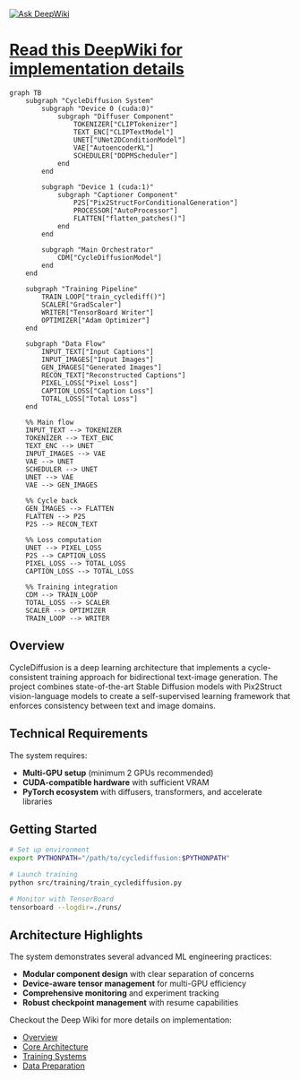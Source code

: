 [![Ask DeepWiki](https://deepwiki.com/badge.svg)](https://deepwiki.com/mariopenglee/cyclediffusion)
# [Read this DeepWiki for implementation details](https://deepwiki.com/mariopenglee/cyclediffusion/1-overview)
```mermaid
graph TB
    subgraph "CycleDiffusion System"
        subgraph "Device 0 (cuda:0)"
            subgraph "Diffuser Component"
                TOKENIZER["CLIPTokenizer"]
                TEXT_ENC["CLIPTextModel"]
                UNET["UNet2DConditionModel"]
                VAE["AutoencoderKL"]
                SCHEDULER["DDPMScheduler"]
            end
        end
        
        subgraph "Device 1 (cuda:1)"
            subgraph "Captioner Component"
                P2S["Pix2StructForConditionalGeneration"]
                PROCESSOR["AutoProcessor"]
                FLATTEN["flatten_patches()"]
            end
        end
        
        subgraph "Main Orchestrator"
            CDM["CycleDiffusionModel"]
        end
    end
    
    subgraph "Training Pipeline"
        TRAIN_LOOP["train_cyclediff()"]
        SCALER["GradScaler"]
        WRITER["TensorBoard Writer"]
        OPTIMIZER["Adam Optimizer"]
    end
    
    subgraph "Data Flow"
        INPUT_TEXT["Input Captions"]
        INPUT_IMAGES["Input Images"]
        GEN_IMAGES["Generated Images"]
        RECON_TEXT["Reconstructed Captions"]
        PIXEL_LOSS["Pixel Loss"]
        CAPTION_LOSS["Caption Loss"]
        TOTAL_LOSS["Total Loss"]
    end
    
    %% Main flow
    INPUT_TEXT --> TOKENIZER
    TOKENIZER --> TEXT_ENC
    TEXT_ENC --> UNET
    INPUT_IMAGES --> VAE
    VAE --> UNET
    SCHEDULER --> UNET
    UNET --> VAE
    VAE --> GEN_IMAGES
    
    %% Cycle back
    GEN_IMAGES --> FLATTEN
    FLATTEN --> P2S
    P2S --> RECON_TEXT
    
    %% Loss computation
    UNET --> PIXEL_LOSS
    P2S --> CAPTION_LOSS
    PIXEL_LOSS --> TOTAL_LOSS
    CAPTION_LOSS --> TOTAL_LOSS
    
    %% Training integration
    CDM --> TRAIN_LOOP
    TOTAL_LOSS --> SCALER
    SCALER --> OPTIMIZER
    TRAIN_LOOP --> WRITER
```
## Overview

CycleDiffusion is a deep learning architecture that implements a cycle-consistent training approach for bidirectional text-image generation. The project combines state-of-the-art Stable Diffusion models with Pix2Struct vision-language models to create a self-supervised learning framework that enforces consistency between text and image domains.

## Technical Requirements

The system requires:
- **Multi-GPU setup** (minimum 2 GPUs recommended)
- **CUDA-compatible hardware** with sufficient VRAM
- **PyTorch ecosystem** with diffusers, transformers, and accelerate libraries

## Getting Started

```bash
# Set up environment
export PYTHONPATH="/path/to/cyclediffusion:$PYTHONPATH"

# Launch training
python src/training/train_cyclediffusion.py

# Monitor with TensorBoard
tensorboard --logdir=./runs/
```

## Architecture Highlights

The system demonstrates several advanced ML engineering practices:
- **Modular component design** with clear separation of concerns
- **Device-aware tensor management** for multi-GPU efficiency
- **Comprehensive monitoring** and experiment tracking
- **Robust checkpoint management** with resume capabilities

Checkout the Deep Wiki for more details on implementation:
- [Overview](https://deepwiki.com/mariopenglee/cyclediffusion/1-overview)
- [Core Architecture](https://deepwiki.com/mariopenglee/cyclediffusion/2-core-architecture)
- [Training Systems](https://deepwiki.com/mariopenglee/cyclediffusion/3-training-systems)
- [Data Preparation](https://deepwiki.com/mariopenglee/cyclediffusion/4-data-preparation)
